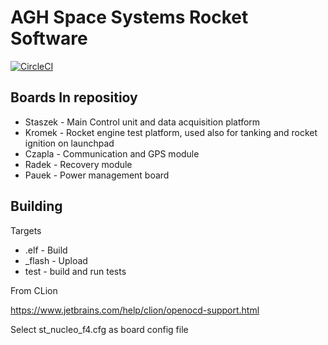 AGH Space Systems Rocket Software
=================================

[![CircleCI](https://circleci.com/gh/CH4RON/Rocket-Software.svg?style=svg)](https://circleci.com/gh/CH4RON/Rocket-Software)

Boards In repositioy
--------------------

- Staszek - Main Control unit and data acquisition platform
- Kromek - Rocket engine test platform, used also for tanking and rocket ignition on launchpad
- Czapla - Communication and GPS module
- Radek - Recovery module
- Pauek - Power management board

Building
--------

Targets

  - <board>.elf - Build
  - <board>_flash - Upload
  - test - build and run tests
  
From CLion

https://www.jetbrains.com/help/clion/openocd-support.html

Select st_nucleo_f4.cfg as board config file
